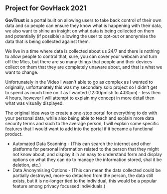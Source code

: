 ## Project for GovHack 2021

**GovTrust** is a portal built on allowing users to take back control of their own data and so people can ensure they know what is happening with their data, we also want to shine an insight on what data is being collected on them and potentially (if possible) allowing the user to opt-out or anonymise the data that is being collected against them.

We live in a time where data is collected about us 24/7 and there is nothing to allow people to control that, sure, you can cover your webcam and turn off the Mics, but there are so many things that people and their devices collect on them that they are completely unaware about, and that is what we want to change.

Unfortunately in the Video I wasn't able to go as complex as I wanted to originally, unfortunately this was my secondary solo project so I didn't get to spend as much time on it as I wanted (12:00pmish to 4:00pm) - less then 4 hours, however I will attempt to explain my concept in more detail then what was visually displayed.

The original idea was to create a one-stop portal for everything to do with your personal data, while also being able to teach and explain more data security terms and such to the average person, I will explain some specific features that I would want to add into the portal if it became a functional product.

- Automated Data Scanning - (This can search the internet and other platforms for personal information related to the person that they might not know about, and display it in an easy to understand form and display options on what they can do to manage the information stored, shal it be deletion, etc.)
- Data Anonymising Options - (This can mean the data collected could be partially destroyed, more-so detached from the person, the data still exists, but it is no-longer tied to the individual, this would be a popular feature among privacy focussed individuals.)

